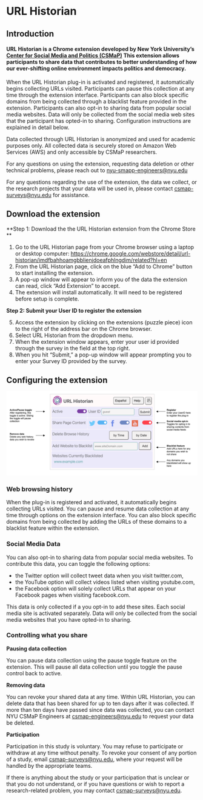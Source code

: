 # URL Historian

## Introduction

#### URL Historian is a Chrome extension developed by New York University’s <a href="https://csmapnyu.org/">Center for Social Media and Politics (CSMaP)</a> This extension allows participants to share data that contributes to better understanding of how our ever-shifting online environment impacts politics and democracy.

When the URL Historian plug-in is activated and registered, it automatically begins collecting URLs visited. Participants can pause this collection at any time through the extension interface. Participants can also block specific domains from being collected through a blacklist feature provided in the extension. Participants can also opt-in to sharing data from popular social media websites. Data will only be collected from the social media web sites that the participant has opted-in to sharing. Configuration instructions are explained in detail below.

	
Data collected through URL Historian is anonymized and used for academic purposes only. All collected data is securely stored on Amazon Web Services (AWS) and only accessible by CSMaP researchers. 


For any questions on using the extension, requesting data deletion or other technical problems, please reach out to <a href="mailto:nyu-smapp-engineers@nyu.edu"> nyu-smapp-engineers@nyu.edu</a>

For any questions regarding the use of the extension, the data we collect, or the research projects that your data will be used in, please contact <a href="mailto:csmap@nyu.edu">csmap-surveys@nyu.edu</a> for assistance.
	

	
## Download the extension

**Step 1: Download the the URL Historian extension from the Chrome Store **

1. Go to the URL Historian page from your Chrome browser using a laptop or desktop computer: https://chrome.google.com/webstore/detail/url-historian/imdfbahhoamgbblienjdoeafphlngdim/related?hl=en
2. From the URL Historian page, click on the blue “Add to Chrome” button to start installing the extension.
3. A pop-up window will appear to inform you of the data the extension can read, click “Add Extension” to accept.
4. The extension will install automatically. It will need to be registered before setup is complete. 

**Step 2: Submit your User ID to register the extension**

5. Access the extension by clicking on the extensions (puzzle piece) icon to the right of the address bar on the Chrome browser. 
6. Select URL Historian from the dropdown menu.
7. When the extension window appears, enter your user id provided through the survey in the field at the top right. 
8. When you hit “Submit,” a pop-up window will appear prompting you to enter your Survey ID provided by the survey.

	
## Configuring the extension

![Annotated screencapture](images/url_historian-marked-up.png)
	
### Web browsing history

When the plug-in is registered and activated, it automatically begins collecting URLs visited. You can pause and resume data collection at any time through options on the extension interface. You can also block specific domains from being collected by adding the URLs of these domains to a blacklist feature within the extension.

### Social Media Data

You can also opt-in to sharing data from popular social media websites. To contribute this data, you can toggle the following options: 
	
* the Twitter option will collect tweet data when you visit twitter.com,
* the YouTube option will collect videos listed when visiting youtube.com,
* the Facebook option will solely collect URLs that appear on your Facebook pages when visiting facebook.com.

This data is only collected if a you opt-in to add these sites. Each social media site is activated separately. Data will only be collected from the social media websites that you have opted-in to sharing.

### Controlling what you share
**Pausing data collection**

<p>You can pause data collection using the pause toggle feature on the extension. This will pause all data collection until you toggle the pause control back to active.</p>

**Removing data**

You can revoke your shared data at any time. Within URL Historian, you can delete data that has been shared for up to ten days after it was collected. If more than ten days have passed since data was collected, you can contact NYU CSMaP Engineers at csmap-engineers@nyu.edu to request your data be deleted.

**Participation**

Participation in this study is voluntary. You may refuse to participate or withdraw at any time without penalty. To revoke your consent of any portion of a study, email <a href="mailto:csmap-surveys@nyu.edu">csmap-surveys@nyu.edu</a>, where your request will be handled by the appropriate teams. 

If there is anything about the study or your participation that is unclear or that you do not understand, or if you have questions or wish to report a research-related problem, you may contact <a href="mailto:csmap-surveys@nyu.edu">csmap-surveys@nyu.edu</a>.
	
	
	
